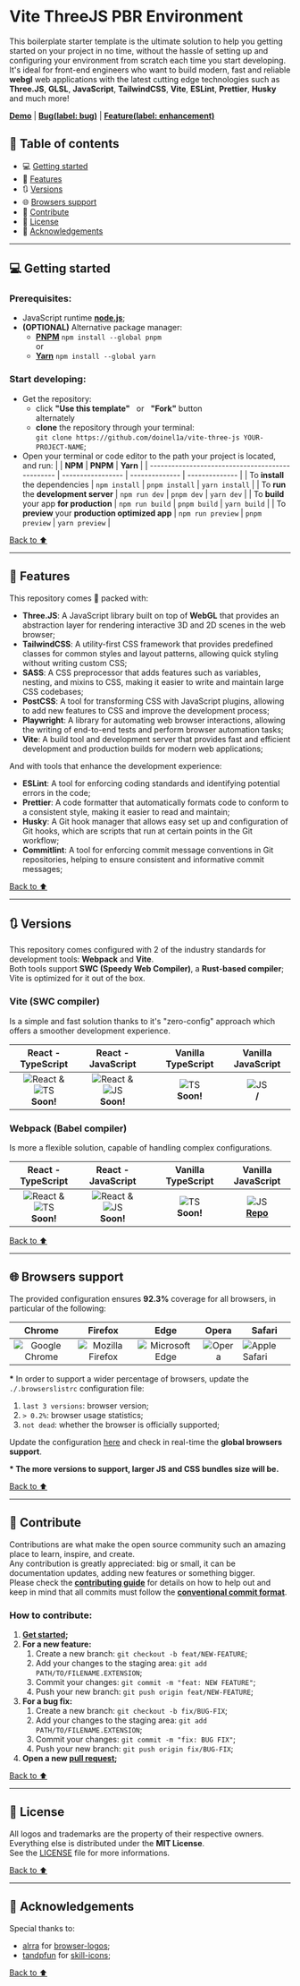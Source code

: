 [node]: https://nodejs.org/en
[yarn]: https://yarnpkg.com
[pnpm]: https://pnpm.io
[demo]: https://vite-three-js.d1a.app
[license]: https://github.com/doinel1a/vite-three-js/blob/main/LICENSE
[code-of-conduct]: https://github.com/doinel1a/vite-three-js/blob/main/CODE_OF_CONDUCT.md
[issues]: https://github.com/doinel1a/vite-three-js/issues
[pulls]: https://github.com/doinel1a/vite-three-js/pulls
[browserslist]: https://browsersl.ist/#q=last+3+versions%2C%3E+0.2%25%2C+not+dead
[graphviz]: https://www.graphviz.org/download
[commitlint]: https://github.com/conventional-changelog/commitlint/#what-is-commitlint
[webpack-three-js]: https://github.com/doinel1a/webpack-three-js
[react-icon]: https://skillicons.dev/icons?i=react
[ts-icon]: https://skillicons.dev/icons?i=ts
[js-icon]: https://skillicons.dev/icons?i=js
[tailwind-icon]: https://skillicons.dev/icons?i=tailwind
[chrome-icon]: https://github.com/alrra/browser-logos/blob/main/src/chrome/chrome_64x64.png
[firefox-icon]: https://github.com/alrra/browser-logos/blob/main/src/firefox/firefox_64x64.png
[edge-icon]: https://github.com/alrra/browser-logos/blob/main/src/edge/edge_64x64.png
[opera-icon]: https://github.com/alrra/browser-logos/blob/main/src/opera/opera_64x64.png
[safari-icon]: https://github.com/alrra/browser-logos/blob/main/src/safari/safari_64x64.png

# Vite ThreeJS PBR Environment

This boilerplate starter template is the ultimate solution to help you getting started on your project in no time, without the hassle of setting up and configuring your environment from scratch each time you start developing. <br />
It's ideal for front-end engineers who want to build modern, fast and reliable **webgl** web applications with the latest cutting edge technologies such as **Three.JS**, **GLSL**, **JavaScript**, **TailwindCSS**, **Vite**, **ESLint**, **Prettier**, **Husky** and much more!

**[Demo][demo]** | **[Bug(label: bug)][issues]** | **[Feature(label: enhancement)][issues]**

## :bookmark: Table of contents

- :computer: [Getting started](#computer-getting-started "Go to 'Getting started' section")
- :battery: [Features](#battery-features "Go to 'Features' section")
- :arrows_clockwise: [Versions](#arrows_clockwise-versions "Go to 'Versions' section")
- :globe_with_meridians: [Browsers support](#globe_with_meridians-browsers-support "Go to 'Browsers support' section")
- :busts_in_silhouette: [Contribute](#busts_in_silhouette-contribute "Go to 'Contribute' section")
- :bookmark_tabs: [License](#bookmark_tabs-license "Go to 'License' section")
- :gem: [Acknowledgements](#gem-acknowledgements "Go to 'Acknowledgements' section")

---

## :computer: Getting started

### Prerequisites:

- JavaScript runtime **[node.js][node]**;
- **(OPTIONAL)** Alternative package manager:
  - **[PNPM][pnpm]** `npm install --global pnpm` <br /> or
  - **[Yarn][yarn]** `npm install --global yarn`

### Start developing:

- Get the repository:
  - click **"Use this template"** &nbsp; or &nbsp; **"Fork"** button <br /> alternately
  - **clone** the repository through your terminal: <br />
    `git clone https://github.com/doinel1a/vite-three-js YOUR-PROJECT-NAME`;
- Open your terminal or code editor to the path your project is located, and run:
  | | **NPM** | **PNPM** | **Yarn** |
  | ------------------------------------------------ | ----------------- | -------------- | -------------- |
  | To **install** the dependencies | `npm install` | `pnpm install` | `yarn install` |
  | To **run** the **development server** | `npm run dev` | `pnpm dev` | `yarn dev` |
  | To **build** your app **for production** | `npm run build` | `pnpm build` | `yarn build` |
  | To **preview** your **production optimized app** | `npm run preview` | `pnpm preview` | `yarn preview` |

[Back to :arrow_up:](#vite-three-js--template "Back to 'Table of contents' section")

---

## :battery: Features

This repository comes 🔋 packed with:

- **Three.JS**: A JavaScript library built on top of **WebGL** that provides an abstraction layer for rendering interactive 3D and 2D scenes in the web browser;
- **TailwindCSS**: A utility-first CSS framework that provides predefined classes for common styles and layout patterns, allowing quick styling without writing custom CSS;
- **SASS**: A CSS preprocessor that adds features such as variables, nesting, and mixins to CSS, making it easier to write and maintain large CSS codebases;
- **PostCSS**: A tool for transforming CSS with JavaScript plugins, allowing to add new features to CSS and improve the development process;
- **Playwright**: A library for automating web browser interactions, allowing the writing of end-to-end tests and perform browser automation tasks;
- **Vite**: A build tool and development server that provides fast and efficient development and production builds for modern web applications;

And with tools that enhance the development experience:

- **ESLint**: A tool for enforcing coding standards and identifying potential errors in the code;
- **Prettier**: A code formatter that automatically formats code to conform to a consistent style, making it easier to read and maintain;
- **Husky**: A Git hook manager that allows easy set up and configuration of Git hooks, which are scripts that run at certain points in the Git workflow;
- **Commitlint**: A tool for enforcing commit message conventions in Git repositories, helping to ensure consistent and informative commit messages;

[Back to :arrow_up:](#vite-three-js--template "Back to 'Table of contents' section")

---

## :arrows_clockwise: Versions

This repository comes configured with 2 of the industry standards for development tools: **Webpack** and **Vite**. <br />
Both tools support **SWC (Speedy Web Compiler)**, a **Rust-based compiler**; Vite is optimized for it out of the box.

### Vite (SWC compiler)

Is a simple and fast solution thanks to it's "zero-config" approach which offers a smoother development experience.

|                   React - TypeScript                   |                   React - JavaScript                   |     |       Vanilla TypeScript        |     Vanilla JavaScript      |
| :----------------------------------------------------: | :----------------------------------------------------: | :-: | :-----------------------------: | :-------------------------: |
| ![React][react-icon] & ![TS][ts-icon] <br /> **Soon!** | ![React][react-icon] & ![JS][js-icon] <br /> **Soon!** |     | ![TS][ts-icon] <br /> **Soon!** | ![JS][js-icon] <br /> **/** |

### Webpack (Babel compiler)

Is more a flexible solution, capable of handling complex configurations.

|                   React - TypeScript                   |                   React - JavaScript                   |     |       Vanilla TypeScript        |                 Vanilla JavaScript                 |
| :----------------------------------------------------: | :----------------------------------------------------: | :-: | :-----------------------------: | :------------------------------------------------: |
| ![React][react-icon] & ![TS][ts-icon] <br /> **Soon!** | ![React][react-icon] & ![JS][js-icon] <br /> **Soon!** |     | ![TS][ts-icon] <br /> **Soon!** | ![JS][js-icon] <br /> **[Repo][webpack-three-js]** |

[Back to :arrow_up:](#vite-three-js--template "Back to 'Table of contents' section")

---

## :globe_with_meridians: Browsers support

The provided configuration ensures **92.3%** coverage for all browsers, in particular of the following:

|            Chrome             |             Firefox              |             Edge             |        Opera         | Safari                       |
| :---------------------------: | :------------------------------: | :--------------------------: | :------------------: | ---------------------------- |
| ![Google Chrome][chrome-icon] | ![Mozilla Firefox][firefox-icon] | ![Microsoft Edge][edge-icon] | ![Opera][opera-icon] | ![Apple Safari][safari-icon] |

**\*** In order to support a wider percentage of browsers, update the `./.browserslistrc` configuration file:

1. `last 3 versions`: browser version;
2. `> 0.2%`: browser usage statistics;
3. `not dead`: whether the browser is officially supported;

Update the configuration [here][browserslist] and check in real-time the **global browsers support**.

**\* The more versions to support, larger JS and CSS bundles size will be.**

[Back to :arrow_up:](#vite-three-js--template "Back to 'Table of contents' section")

---

## :busts_in_silhouette: Contribute

Contributions are what make the open source community such an amazing place to learn, inspire, and create.  
Any contribution is greatly appreciated: big or small, it can be documentation updates, adding new features or something bigger.  
Please check the [**contributing guide**][code-of-conduct] for details on how to help out and keep in mind that all commits must follow the **[conventional commit format][commitlint]**.

### How to contribute:

1.  **[Get started](#computer-getting-started "Go to 'Getting started' section");**
2.  **For a new feature:**
    1.  Create a new branch: `git checkout -b feat/NEW-FEATURE`;
    2.  Add your changes to the staging area: `git add PATH/TO/FILENAME.EXTENSION`;
    3.  Commit your changes: `git commit -m "feat: NEW FEATURE"`;
    4.  Push your new branch: `git push origin feat/NEW-FEATURE`;
3.  **For a bug fix:**
    1.  Create a new branch: `git checkout -b fix/BUG-FIX`;
    2.  Add your changes to the staging area: `git add PATH/TO/FILENAME.EXTENSION`;
    3.  Commit your changes: `git commit -m "fix: BUG FIX"`;
    4.  Push your new branch: `git push origin fix/BUG-FIX`;
4.  **Open a new [pull request][pulls];**

[Back to :arrow_up:](#vite-three-js--template "Back to 'Table of contents' section")

---

## :bookmark_tabs: License

All logos and trademarks are the property of their respective owners.  
Everything else is distributed under the **MIT License**.  
See the [LICENSE][license] file for more informations.

[Back to :arrow_up:](#vite-three-js--template "Back to 'Table of contents' section")

---

## :gem: Acknowledgements

Special thanks to:

- [alrra](https://github.com/alrra) for [browser-logos](https://github.com/alrra/browser-logos);
- [tandpfun](https://github.com/tandpfun) for [skill-icons](https://github.com/tandpfun/skill-icons);

[Back to :arrow_up:](#vite-three-js--template "Back to 'Table of contents' section")
